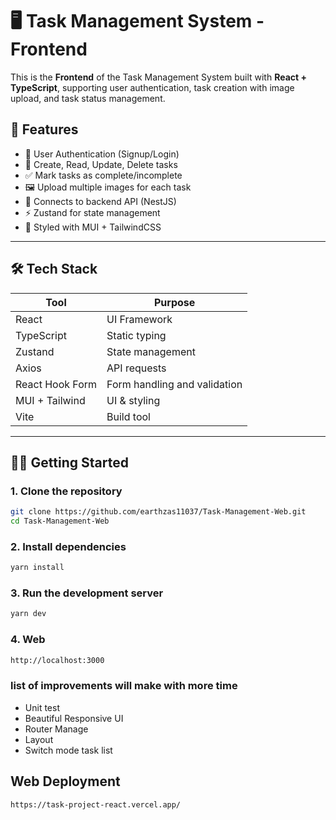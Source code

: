 # 🖥️ Task Management System - Frontend

This is the **Frontend** of the Task Management System built with **React + TypeScript**, supporting user authentication, task creation with image upload, and task status management.

## 🚀 Features

- 🔐 User Authentication (Signup/Login)
- 📝 Create, Read, Update, Delete tasks
- ✅ Mark tasks as complete/incomplete
- 🖼 Upload multiple images for each task
- 💾 Connects to backend API (NestJS)
- ⚡ Zustand for state management
- 🎨 Styled with MUI + TailwindCSS

---

## 🛠️ Tech Stack

| Tool            | Purpose                      |
| --------------- | ---------------------------- |
| React           | UI Framework                 |
| TypeScript      | Static typing                |
| Zustand         | State management             |
| Axios           | API requests                 |
| React Hook Form | Form handling and validation |
| MUI + Tailwind  | UI & styling                 |
| Vite            | Build tool                   |

---

## 🧑‍💻 Getting Started

### 1. Clone the repository

```bash
git clone https://github.com/earthzas11037/Task-Management-Web.git
cd Task-Management-Web
```

### 2. Install dependencies

```bash
yarn install
```

### 3. Run the development server

```bash
yarn dev
```

### 4. Web

```bash
http://localhost:3000
```

### list of improvements will make with more time
- Unit test
- Beautiful Responsive UI
- Router Manage
- Layout
- Switch mode task list


## Web Deployment
```
https://task-project-react.vercel.app/
```
